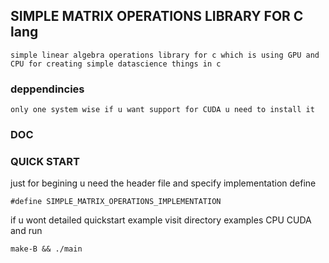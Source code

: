 ## SIMPLE MATRIX OPERATIONS LIBRARY FOR C lang

	simple linear algebra operations library for c which is using GPU and CPU for creating simple datascience things in c 
	
### deppendincies 

	only one system wise if u want support for CUDA u need to install it 

### DOC
	 


### QUICK START
just for begining u need the header file and 
specify implementation define
```
#define SIMPLE_MATRIX_OPERATIONS_IMPLEMENTATION
```

if u wont detailed quickstart example 
visit directory examples
CPU 
CUDA
and run

```
make-B && ./main
```

